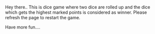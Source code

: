 Hey there..
This is dice game where two dice are rolled up and the dice which gets the highest marked points is considered as winner.
Please refresh the page to restart the game.

Have more fun....